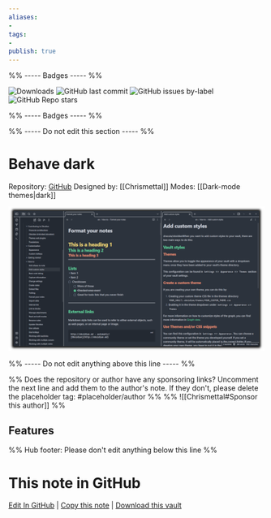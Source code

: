 ```yaml
---
aliases:
- 
tags: 
- 
publish: true
---
```


%% ----- Badges ----- %%

![Downloads](https://img.shields.io/badge/downloads-9174-573E7A?style=for-the-badge&logo=)
![GitHub last commit](https://img.shields.io/github/last-commit/Chrismettal/Obsidian-Behave-dark?color=573E7A&label=last%20update&logo=github&style=for-the-badge)
![GitHub issues by-label](https://img.shields.io/github/issues/Chrismettal/Obsidian-Behave-dark/help%20wanted?color=573E7A&logo=github&style=for-the-badge) 
![GitHub Repo stars](https://img.shields.io/github/stars/Chrismettal/Obsidian-Behave-dark?color=573E7A&logo=github&style=for-the-badge)

%% ----- Badges ----- %%

%% ----- Do not edit this section ----- %%

# Behave dark

Repository: [GitHub](https://github.com/Chrismettal/Obsidian-Behave-dark)
Designed by: [[Chrismettal]]
Modes: [[Dark-mode themes|dark]]



![screenshot](https://github.com/Chrismettal/Obsidian-Behave-dark/raw/HEAD/Screenshot.png)

%% ----- Do not edit anything above this line ----- %% 

%% Does the repository or author have any sponsoring links? Uncomment the next line and add them to the author's note. If they don't, please delete the placeholder tag: #placeholder/author %%
%% ![[Chrismettal#Sponsor this author]] %%


## Features



%% Hub footer: Please don't edit anything below this line %%

# This note in GitHub

<span class="git-footer">[Edit In GitHub](https://github.dev/obsidian-community/obsidian-hub/blob/main/02%20-%20Community%20Expansions/02.05%20All%20Community%20Expansions/Themes/Behave%20dark.md "git-hub-edit-note") | [Copy this note](https://raw.githubusercontent.com/obsidian-community/obsidian-hub/main/02%20-%20Community%20Expansions/02.05%20All%20Community%20Expansions/Themes/Behave%20dark.md "git-hub-copy-note") | [Download this vault](https://github.com/obsidian-community/obsidian-hub/archive/refs/heads/main.zip "git-hub-download-vault") </span>
